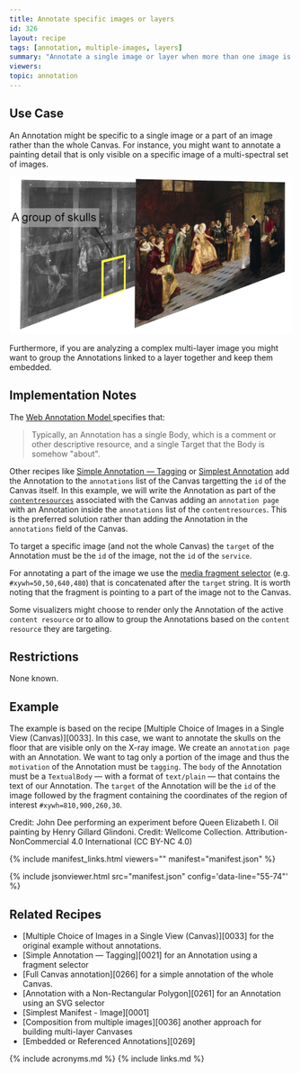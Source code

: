 ```yaml
---
title: Annotate specific images or layers
id: 326
layout: recipe
tags: [annotation, multiple-images, layers]
summary: "Annotate a single image or layer when more than one image is present on the Canvas."
viewers:
topic: annotation
---
```


## Use Case
An Annotation might be specific to a single image or a part of an image rather than
the whole Canvas. For instance, you might want to annotate a painting detail that is only visible on a specific image of a multi-spectral set of images.

![Illustration of the concept of annotating a specific layer of a multi-spectral stack.](layerannotation.png)

Furthermore, if you are analyzing a complex multi-layer image you might want to group the Annotations linked to a layer together and keep them embedded. 

## Implementation Notes
The [Web Annotation Model ](https://www.w3.org/TR/annotation-model/#introduction)
specifies that:

> Typically, an Annotation has a single Body, which is a comment or other descriptive resource, and a single Target that the Body is somehow "about".

Other recipes like [Simple Annotation — Tagging](https://iiif.io/api/cookbook/recipe/0021-tagging/) or [Simplest Annotation](https://iiif.io/api/cookbook/recipe/0266-full-Canvas-annotation/) add the Annotation to the `annotations` list of the Canvas targetting the `id` of the Canvas itself. 
In this example, we will write the Annotation as part of the [`contentresources`](https://iiif.io/api/presentation/3.0/#57-content-resources) associated with the Canvas adding an `annotation page` with an Annotation inside the `annotations` list of the 
`contentresources`. 
This is the preferred solution rather than adding the Annotation in the `annotations` field of the Canvas.

To target a specific image (and not the whole Canvas) the `target` of the Annotation must be the `id` of the image, not the `id` of the `service`. 

For annotating a part of the image we use the [media fragment selector](https://www.w3.org/TR/annotation-model/#fragment-selector) (e.g. `#xywh=50,50,640,480`) that is concatenated after the `target` string. It is worth noting that the fragment is pointing to a part of the image not to the Canvas.

Some visualizers might choose to render only the Annotation of the active `content resource` or to allow to group the Annotations based on the `content resource` they are targeting. 

## Restrictions
None known.

## Example
The example is based on the recipe [Multiple Choice of Images in a Single View (Canvas)][0033]. In this case, we want to annotate the skulls on the floor that are visible only on the X-ray image. We create an `annotation page` with an Annotation. We want to tag only a portion of the image and thus the `motivation` of the Annotation must be `tagging`. The `body` of the Annotation must be a `TextualBody` — with a format of `text/plain` — that contains the text of our Annotation.
The `target` of the Annotation will be the `id` of the image followed by the fragment containing the coordinates of the region of interest `#xywh=810,900,260,30`.

Credit: John Dee performing an experiment before Queen Elizabeth I. Oil painting by Henry Gillard Glindoni. Credit: Wellcome Collection. Attribution-NonCommercial 4.0 International (CC BY-NC 4.0)

{% include manifest_links.html viewers="" manifest="manifest.json" %}

{% include jsonviewer.html src="manifest.json" config='data-line="55-74"' %}

## Related Recipes

* [Multiple Choice of Images in a Single View (Canvas)][0033] for the original example without annotations.
* [Simple Annotation — Tagging][0021] for an Annotation using a fragment selector
* [Full Canvas annotation][0266] for a simple annotation of the whole Canvas.
* [Annotation with a Non-Rectangular Polygon][0261] for an Annotation using an SVG selector
* [Simplest Manifest - Image][0001]
* [Composition from multiple images][0036] another approach for building multi-layer Canvases 
* [Embedded or Referenced Annotations][0269]

{% include acronyms.md %}
{% include links.md %}

